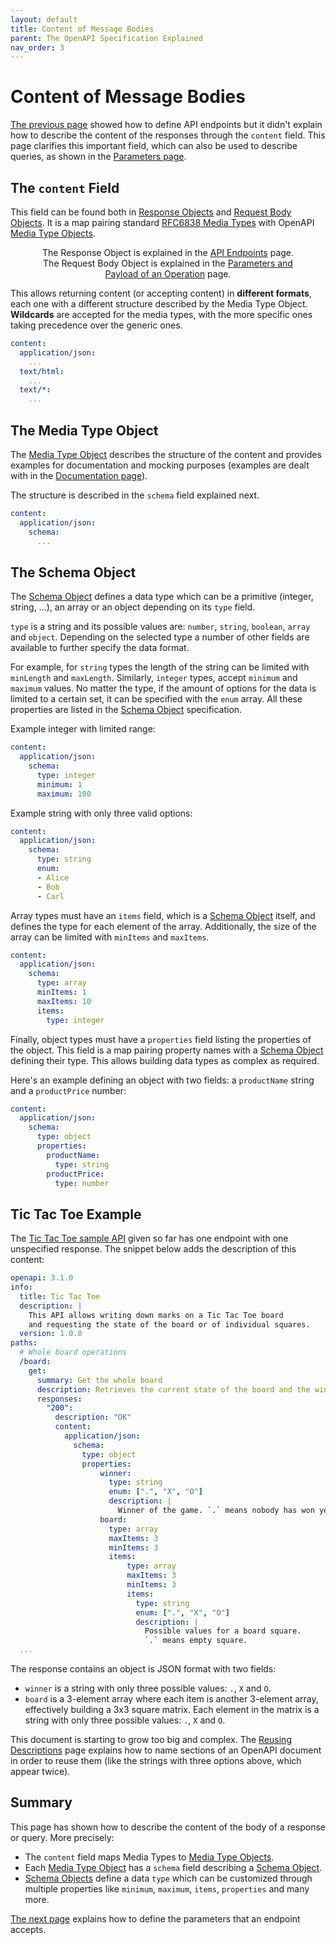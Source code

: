 ```yaml
---
layout: default
title: Content of Message Bodies
parent: The OpenAPI Specification Explained
nav_order: 3
---
```


# Content of Message Bodies

[The previous page](paths) showed how to define API endpoints but it didn't explain how to describe the content of the responses through the `content` field. This page clarifies this important field, which can also be used to describe queries, as shown in the [Parameters page](parameters).

## The `content` Field

This field can be found both in [Response Objects](https://spec.openapis.org/oas/v3.1.0#response-object) and [Request Body Objects](https://spec.openapis.org/oas/v3.1.0#request-body-object). It is a map pairing standard [RFC6838 Media Types](https://tools.ietf.org/html/rfc6838) with OpenAPI [Media Type Objects](https://spec.openapis.org/oas/v3.1.0#media-type-object).

<figure style="text-align:center">
  <object type="image/svg+xml" data="{{site.baseurl}}/img/content-field.svg"></object>
  <figcaption>The Response Object is explained in the <a href="paths.html">API Endpoints</a> page.<br/>The Request Body Object is explained in the <a href="parameters.html">Parameters and Payload of an Operation</a> page.</figcaption>
</figure>

This allows returning content (or accepting content) in **different formats**, each one with a different structure described by the Media Type Object. **Wildcards** are accepted for the media types, with the more specific ones taking precedence over the generic ones.

```yaml
content:
  application/json:
    ...
  text/html:
    ...
  text/*:
    ...
```

## The Media Type Object

The [Media Type Object](https://spec.openapis.org/oas/v3.1.0#media-type-object) describes the structure of the content and provides examples for documentation and mocking purposes (examples are dealt with in the [Documentation page](docs)).

The structure is described in the `schema` field explained next.

```yaml
content:
  application/json:
    schema:
      ...
```

## The Schema Object

The [Schema Object](https://spec.openapis.org/oas/v3.1.0#schema-object) defines a data type which can be a primitive (integer, string, ...), an array or an object depending on its `type` field.

`type` is a string and its possible values are: `number`, `string`, `boolean`, `array` and `object`. Depending on the selected type a number of other fields are available to further specify the data format.

For example, for `string` types the length of the string can be limited with `minLength` and `maxLength`. Similarly, `integer` types, accept `minimum` and `maximum` values. No matter the type, if the amount of options for the data is limited to a certain set, it can be specified with the `enum` array. All these properties are listed in the [Schema Object](https://spec.openapis.org/oas/v3.1.0#schema-object) specification.


Example integer with limited range:

```yaml
content:
  application/json:
    schema:
      type: integer
      minimum: 1
      maximum: 100
```

Example string with only three valid options:

```yaml
content:
  application/json:
    schema:
      type: string
      enum:
      - Alice
      - Bob
      - Carl
```

Array types must have an `items` field, which is a [Schema Object](https://spec.openapis.org/oas/v3.1.0#schema-object) itself, and defines the type for each element of the array. Additionally, the size of the array can be limited with `minItems` and `maxItems`.

```yaml
content:
  application/json:
    schema:
      type: array
      minItems: 1
      maxItems: 10
      items:
        type: integer
```

Finally, object types must have a `properties` field listing the properties of the object. This field is a map pairing property names with a [Schema Object](https://spec.openapis.org/oas/v3.1.0#schema-object) defining their type. This allows building data types as complex as required.

Here's an example defining an object with two fields: a `productName` string and a `productPrice` number:

```yaml
content:
  application/json:
    schema:
      type: object
      properties:
        productName:
          type: string
        productPrice:
          type: number
```

## Tic Tac Toe Example

The [Tic Tac Toe sample API](examples/tictactoe.yaml) given so far has one endpoint with one unspecified response. The snippet below adds the description of this content:

```yaml
openapi: 3.1.0
info:
  title: Tic Tac Toe
  description: |
    This API allows writing down marks on a Tic Tac Toe board
    and requesting the state of the board or of individual squares.
  version: 1.0.0
paths:
  # Whole board operations
  /board:
    get:
      summary: Get the whole board
      description: Retrieves the current state of the board and the winner.
      responses:
        "200":
          description: "OK"
          content:
            application/json:
              schema:
                type: object
                properties:
                    winner:
                      type: string
                      enum: [".", "X", "O"]
                      description: |
                        Winner of the game. `.` means nobody has won yet.
                    board:
                      type: array
                      maxItems: 3
                      minItems: 3
                      items:
                          type: array
                          maxItems: 3
                          minItems: 3
                          items:
                            type: string
                            enum: [".", "X", "O"]
                            description: |
                              Possible values for a board square.
                              `.` means empty square.
  ...
```

The response contains an object is JSON format with two fields:

- `winner` is a string with only three possible values: `.`, `X` and `O`.
- `board` is a 3-element array where each item is another 3-element array, effectively building a 3x3 square matrix. Each element in the matrix is a string with only three possible values: `.`, `X` and `O`.

This document is starting to grow too big and complex. The [Reusing Descriptions](components) page explains how to name sections of an OpenAPI document in order to reuse them (like the strings with three options above, which appear twice).

## Summary

This page has shown how to describe the content of the body of a response or query. More precisely:

- The `content` field maps Media Types to [Media Type Objects](https://spec.openapis.org/oas/v3.1.0#media-type-object).
- Each [Media Type Object](https://spec.openapis.org/oas/v3.1.0#media-type-object) has a `schema` field describing a [Schema Object](https://spec.openapis.org/oas/v3.1.0#schema-object).
- [Schema Objects](https://spec.openapis.org/oas/v3.1.0#schema-object) define a data `type` which can be customized through multiple properties like `minimum`, `maximum`, `items`, `properties` and many more.

[The next page](parameters) explains how to define the parameters that an endpoint accepts.

